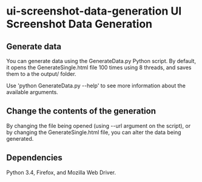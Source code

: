 # ui-screenshot-data-generation UI Screenshot Data Generation

## Generate data

You can generate data using the GenerateData.py Python script. By default, it opens the GenerateSingle.html file 100 times using 8 threads, and saves them to a the output/ folder.

Use 'python GenerateData.py --help' to see more information about the available arguments.



## Change the contents of the generation

By changing the file being opened (using --url argument on the script), or by changing the GenerateSingle.html file, you can alter the data being generated.


## Dependencies

Python 3.4, Firefox, and Mozilla Web Driver.
